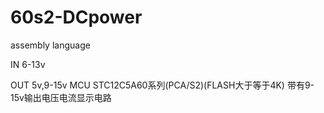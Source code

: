 # 60s2-DCpower

assembly language

IN 6-13v

OUT 5v,9-15v
MCU STC12C5A60系列(PCA/S2)(FLASH大于等于4K)
带有9-15v输出电压电流显示电路
